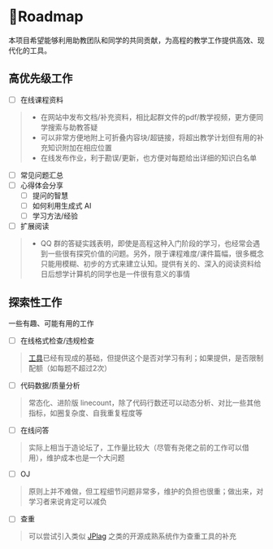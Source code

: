 # 🚀Roadmap

本项目希望能够利用助教团队和同学的共同贡献，为高程的教学工作提供高效、现代化的工具。

## 高优先级工作

- [ ] 在线课程资料

> - 在网站中发布文档/补充资料，相比起群文件的pdf/教学视频，更方便同学搜索与助教答疑
> - 可以非常方便地附上可折叠内容块/超链接，将超出教学计划但有用的补充知识附加在相应位置
> - 在线发布作业，利于勘误/更新，也方便对每题给出详细的知识白名单

- [ ] 常见问题汇总
- [ ] 心得体会分享
  - [ ] 提问的智慧
  - [ ] 如何利用生成式 AI
  - [ ] 学习方法/经验
- [ ] 扩展阅读

> - QQ 群的答疑实践表明，即使是高程这种入门阶段的学习，也经常会遇到一些很有探究价值的问题。另外，限于课程难度/课件篇幅，很多概念只能用模糊、初步的方式来建立认知。提供有关的、深入的阅读资料给日后想学计算机的同学也是一件很有意义的事情

## 探索性工作

一些有趣、可能有用的工作

- [ ] 在线格式检查/违规检查

> [工具](https://github.com/Maoyao233/tjhlp-checker)已经有现成的基础，但提供这个是否对学习有利；如果提供，是否限制配额（如每题不超过2次）

- [ ] 代码数据/质量分析

> 常态化、进阶版 linecount，除了代码行数还可以动态分析、对比一些其他指标，如圈复杂度、自我重复程度等

- [ ] 在线问答

> 实际上相当于造论坛了，工作量比较大（尽管有尧佬之前的工作可以借用），维护成本也是一个大问题

- [ ] OJ

> 原则上并不难做，但工程细节问题非常多，维护的负担也很重；做出来，对学习者来说肯定可以减负

- [ ] 查重

> 可以尝试引入类似 [JPlag](https://github.com/jplag/JPlag) 之类的开源成熟系统作为查重工具的补充
